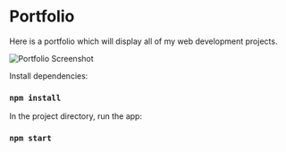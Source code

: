 # Portfolio
Here is a portfolio which will display all of my web development projects.

![Portfolio Screenshot]()

Install dependencies: 

### `npm install`

In the project directory, run the app:

### `npm start`
